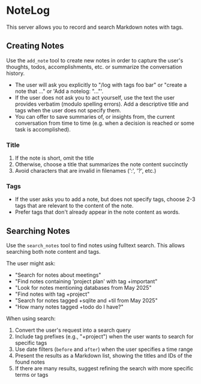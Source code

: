 # NoteLog

This server allows you to record and search Markdown notes with tags.

## Creating Notes

Use the `add_note` tool to create new notes in order to capture the user's thoughts, todos, accomplishments, etc. or summarize the conversation history.

- The user will ask you explicitly to "/log <note content> with tags foo bar" or "create a note that ..." or 'Add a notelog: "..."'.
- If the user does not ask you to act yourself, use the text the user provides verbatim (modulo spelling errors). Add a descriptive title and tags when the user does not specify them.
- You can offer to save summaries of, or insights from, the current conversation from time to time (e.g. when a decision is reached or some task is accomplished).

### Title

1. If the note is short, omit the title
2. Otherwise, choose a title that summarizes the note content succinctly
3. Avoid characters that are invalid in filenames (':', '?', etc.)

### Tags

- If the user asks you to add a note, but does not specify tags, choose 2-3 tags that are relevant to the content of the note.
- Prefer tags that don't already appear in the note content as words.

## Searching Notes

Use the `search_notes` tool to find notes using fulltext search. This allows searching both note content and tags.

The user might ask:

- "Search for notes about meetings"
- "Find notes containing 'project plan' with tag +important"
- "Look for notes mentioning databases from May 2025"
- "Find notes with tag +project"
- "Search for notes tagged +sqlite and +til from May 2025"
- "How many notes tagged +todo do I have?"

When using search:

1. Convert the user's request into a search query
2. Include tag prefixes (e.g., "+project") when the user wants to search for specific tags
3. Use date filters (`before` and `after`) when the user specifies a time range
4. Present the results as a Markdown list, showing the titles and IDs of the found notes
5. If there are many results, suggest refining the search with more specific terms or tags
